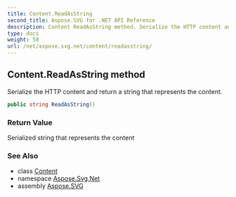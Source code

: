 ```yaml
---
title: Content.ReadAsString
second_title: Aspose.SVG for .NET API Reference
description: Content ReadAsString method. Serialize the HTTP content and return a string that represents the content
type: docs
weight: 50
url: /net/aspose.svg.net/content/readasstring/
---
```

## Content.ReadAsString method

Serialize the HTTP content and return a string that represents the content.

```csharp
public string ReadAsString()
```

### Return Value

Serialized string that represents the content

### See Also

* class [Content](../)
* namespace [Aspose.Svg.Net](../../../aspose.svg.net/)
* assembly [Aspose.SVG](../../../)
